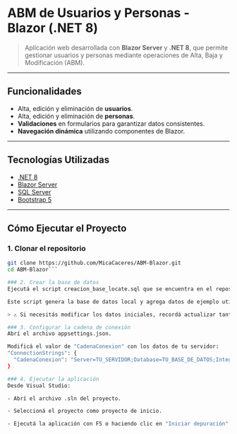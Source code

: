 # ABM de Usuarios y Personas - Blazor (.NET 8)

> Aplicación web desarrollada con **Blazor Server** y **.NET 8**, que permite gestionar usuarios y personas mediante operaciones de Alta, Baja y Modificación (ABM).

---

## Funcionalidades

- Alta, edición y eliminación de **usuarios**.
- Alta, edición y eliminación de **personas**.
- **Validaciones** en formularios para garantizar datos consistentes.
- **Navegación dinámica** utilizando componentes de Blazor.

---

## Tecnologías Utilizadas

- [.NET 8](https://dotnet.microsoft.com/en-us/download/dotnet/8.0)
- [Blazor Server](https://learn.microsoft.com/en-us/aspnet/core/blazor/)
- [SQL Server](https://www.microsoft.com/en-us/sql-server)
- [Bootstrap 5](https://getbootstrap.com/docs/5.0/getting-started/introduction/)

---

## Cómo Ejecutar el Proyecto

### 1. Clonar el repositorio

```bash
git clone https://github.com/MicaCaceres/ABM-Blazor.git
cd ABM-Blazor```

### 2. Crear la base de datos
Ejecutá el script creacion_base_locate.sql que se encuentra en el repositorio.

Este script genera la base de datos local y agrega datos de ejemplo utilizados por la aplicación.

> ⚠️ Si necesitás modificar los datos iniciales, recordá actualizar tanto el script SQL como el código del proyecto si corresponde.

### 3. Configurar la cadena de conexión
Abrí el archivo appsettings.json.

Modificá el valor de "CadenaConexion" con los datos de tu servidor:
"ConnectionStrings": {
  "CadenaConexion": "Server=TU_SERVIDOR;Database=TU_BASE_DE_DATOS;Integrated Security=True;TrustServerCertificate=True;"
}

### 4. Ejecutar la aplicación
Desde Visual Studio:

- Abrí el archivo .sln del proyecto.

- Seleccioná el proyecto como proyecto de inicio.

- Ejecutá la aplicación con F5 o haciendo clic en "Iniciar depuración".
